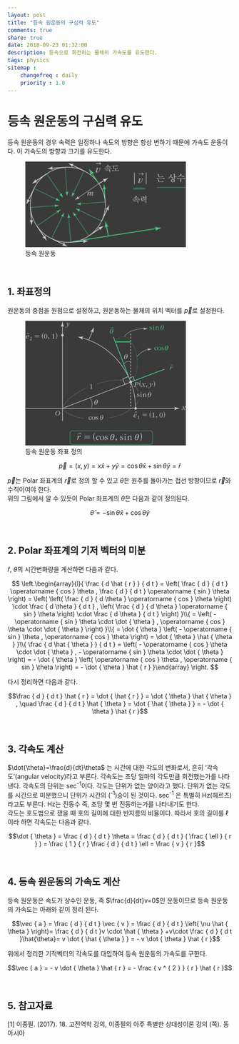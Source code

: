 ```yaml
---
layout: post
title: "등속 원운동의 구심력 유도"
comments: true
share: true
date: 2018-09-23 01:32:00
description: 등속으로 회전하는 물체의 가속도를 유도한다.
tags: physics
sitemap :
    changefreq : daily
    priority : 1.0
---
```


# 등속 원운동의 구심력 유도

등속 원운동의 경우 속력은 일정하나 속도의 방향은 항상 변하기 때문에 가속도 운동이다. 이 가속도의 방향과 크기를 유도한다.
<figure>
    <img src='/assets/images/CentripetalForce/rotate_vector_onedork.png' alt='등속 원운동 그림' width="360" />
    <figcaption class="figure-caption">등속 원운동</figcaption>
</figure>

<br>

## 1. 좌표정의

원운동의 중점을 원점으로 설정하고, 원운동하는 물체의 위치 벡터를 $\vec{p}$로 설정한다.

<figure>
    <img src='/assets/images/CentripetalForce/rotate_coordinate_onedork.png' alt='등속 원운동 좌표 정의' width="360" />
    <figcaption class="figure-caption">등속 원운동 좌표 정의</figcaption>
</figure>


$$\vec{p} = \left( x, y \right)= x \hat{x} + y \hat{y} = \cos{\theta}\hat{x} + \sin{\theta}\hat{y}=\hat{r}$$

$\vec{p}$는 Polar 좌표계의 $\vec{r}$로 정의 할 수 있고 $\hat{\theta}$은 원주를 돌아가는 접선 방향이므로 $\vec{r}$와 수직이여야 한다.  
위의 그림에서 알 수 있듯이 Polar 좌표계의 $\hat{\theta}$은 다음과 같이 정의된다.  

$$\hat{\theta} = -\sin{\theta}\hat{x} + \cos{\theta}\hat{y}$$

<br>

## 2. Polar 좌표계의 기저 벡터의 미분

$\hat{r}$, $\hat{\theta}$의 시간변화량을 계산하면 다음과 같다.  

$$
\left.\begin{array}{l}{ \frac { d \hat { r } } { d t } = \left( \frac { d } { d t } \operatorname { cos } \theta , \frac { d } { d t } \operatorname { sin } \theta \right) = \left( \left( \frac { d } { d \theta } \operatorname { cos } \theta \right) \cdot \frac { d \theta } { d t } , \left( \frac { d } { d \theta } \operatorname { sin } \theta \right) \cdot \frac { d \theta } { d t } \right) }\\{ = \left( - \operatorname { sin } \theta \cdot \dot { \theta } , \operatorname { cos } \theta \cdot \dot { \theta } \right) }\\{ = \dot { \theta } \left( - \operatorname { sin } \theta , \operatorname { cos } \theta \right) = \dot { \theta } \hat { \theta } }\\{ \frac { d \hat { \theta } } { d t } = \left( - \operatorname { cos } \theta \cdot \dot { \theta } , - \operatorname { sin } \theta \cdot \dot { \theta } \right) = - \dot { \theta } \left( \operatorname { cos } \theta , \operatorname { sin } \theta \right) = - \dot { \theta } \hat { r } }\end{array} \right.
$$

다시 정리하면 다음과 같다.  

$$\frac { d } { d t } \hat { r } = \dot { \hat { r } } = \dot { \theta } \hat { \theta } , \quad \frac { d } { d t } \hat { \theta } = \dot { \hat { \theta } } = - \dot { \theta } \hat { r }$$

<br>

## 3. 각속도 계산

$\dot{\theta}=\frac{d}{dt}\theta$ 는 시간에 대한 각도의 변화로서, 흔히 ‘각속도’(angular velocity)라고 부른다. 각속도는 초당 얼마의 각도만큼 회전했는가를 나타낸다. 각속도의 단위는 sec<sup>-1</sup>이다. 각도는 단위가 없는 양이라고 했다. 단위가 없는 각도를 시간으로 미분했으니 단위가 시간의 (<sup>-1</sup>)승이 된 것이다. sec<sup>-1</sup> 은 특별히 Hz(헤르츠)라고도 부른다. Hz는 진동수 즉, 초당 몇 번 진동하는가를 나타내기도 한다.  
각도는 호도법으로 쟀을 때 호의 길이에 대한 반지름의 비율이다. 따라서 호의 길이를 $\ell$ 이라 하면 각속도는 다음과 같다.  

$$\dot { \theta } = \frac { d } { d t } \theta = \frac { d } { d t } ( \frac { \ell } { r } ) = \frac { 1 } { r } \frac { d } { d t } \ell = \frac { v } { r }$$

<br>

## 4. 등속 원운동의 가속도 계산

등속 원운동은 속도가 상수인 운동, 즉 $\frac{d}{dt}v=0$인 운동이므로 등속 원운동의 가속도는 아래와 같이 정리 된다.  

$$\vec { a } = \frac { d } { d t } \vec { v } = \frac { d } { d t } \left( \nu \hat { \theta } \right)= \frac { d } { d t }v \cdot \hat { \theta } +v\cdot \frac { d } { d t }\hat{\theta}= v \dot { \hat { \theta } } = - v \dot { \theta } \hat { r }$$  

위에서 정리한 기적벡터의 각속도를 대입하여 등속 원운동의 가속도를 구한다.  

$$\vec { a } = - v \dot { \theta } \hat { r } = - \frac { v ^ { 2 } } { r } \hat { r }$$

<br>

## 5. 참고자료
[1] 이종필. (2017). 18. 고전역학 강의, 이종필의 아주 특별한 상대성이론 강의 (쪽). 동아시아